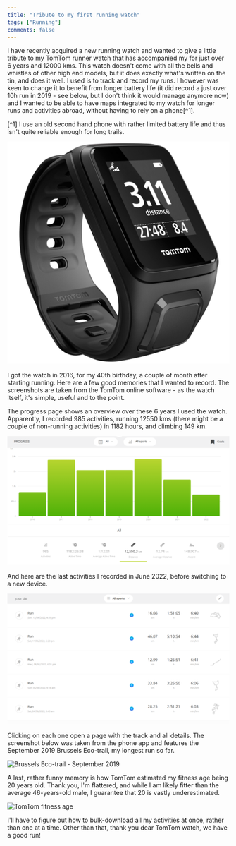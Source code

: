 ```yaml
---
title: "Tribute to my first running watch"
tags: ["Running"]
comments: false
---
```


I have recently acquired a new running watch and wanted to give a
little tribute to my TomTom runner watch that has accompanied my for
just over 6 years and 12000 kms. This watch doesn't come with all the
bells and whistles of other high end models, but it does exactly
what's written on the tin, and does it well. I used is to track and
record my runs. I however was keen to change it to benefit from longer
battery life (it did record a just over 10h run in 2019 - see below,
but I don't think it would manage anymore now) and I wanted to be able
to have maps integrated to my watch for longer runs and activities
abroad, without having to rely on a phone[^1].

[^1] I use an old second hand phone with rather limited battery life
and thus isn't quite reliable enough for long trails.

![TomTom Runner watch](/images/tomtom.png)

I got the watch in 2016, for my 40th birthday, a couple of month after
starting running. Here are a few good memories that I wanted to
record. The screenshots are taken from the TomTom online software - as
the watch itself, it's simple, useful and to the point.

The progress page shows an overview over these 6 years I used the
watch. Apparently, I recorded 985 activities, running 12550 kms (there
might be a couple of non-running activities) in 1182 hours, and
climbing 149 km.

![Progress from May 2016 to June 2022](/images/tomtom_progress.png)

And here are the last activities I recorded in June 2022, before
switching to a new device.

![TomTom activities - June 2022](/images/tomtom_activities.png)

Clicking on each one open a page with the track and all details. The
screenshot below was taken from the phone app and features the
September 2019 Brussels Eco-trail, my longest run so far.

![Brussels Eco-trail - September 2019](/images/tomtom_bxl_ecotrail.png)

A last, rather funny memory is how TomTom estimated my fitness age
being 20 years old. Thank you, I'm flattered, and while I am likely
fitter than the average 46-years-old male, I guarantee that 20 is
vastly underestimated.

![TomTom fitness age](/images/tomtom_bxl_ecotrail.png)

I'll have to figure out how to bulk-download all my activities at
once, rather than one at a time. Other than that, thank you dear
TomTom watch, we have a good run!
